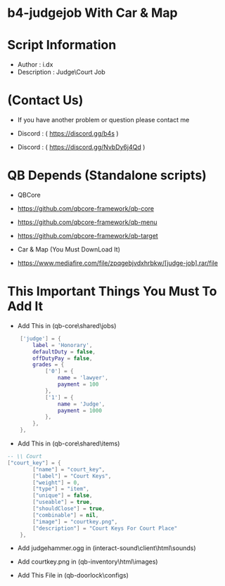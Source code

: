 # b4-judgejob With Car & Map
# Script Information

- Author : i.dx
- Description : Judge\Court Job

# (Contact Us)

- If you have another problem or question please contact me

- Discord : ( https://discord.gg/b4s )
- Discord : ( https://discord.gg/NvbDy6j4Qd )

# QB Depends (Standalone scripts)

- QBCore
- https://github.com/qbcore-framework/qb-core
- https://github.com/qbcore-framework/qb-menu
- https://github.com/qbcore-framework/qb-target

- Car & Map (You Must DownLoad It)
- https://www.mediafire.com/file/zpqgebjvdxhrbkw/[judge-job].rar/file

# This Important Things You Must To Add It

* Add This in (qb-core\shared\jobs)

```lua
	['judge'] = {
		label = 'Honorary',
		defaultDuty = false,
		offDutyPay = false,
		grades = {
            ['0'] = {
                name = 'lawyer',
                payment = 100
            },
            ['1'] = {
                name = 'Judge',
                payment = 1000
            },
        },
	},
```

* Add This in (qb-core\shared\items)

```lua
-- \\ Court
["court_key"] = {
        ["name"] = "court_key",
        ["label"] = "Court Keys",
        ["weight"] = 0,
        ["type"] = "item",
        ["unique"] = false,
        ["useable"] = true,
        ["shouldClose"] = true,
        ["combinable"] = nil,
        ["image"] = "courtkey.png",
        ["description"] = "Court Keys For Court Place"
    },
```

* Add judgehammer.ogg in (interact-sound\client\html\sounds)

* Add courtkey.png in (qb-inventory\html\images)

* Add This File in (qb-doorlock\configs)
